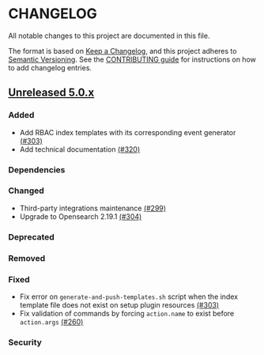 # CHANGELOG

All notable changes to this project are documented in this file.

The format is based on [Keep a Changelog](https://keepachangelog.com/en/1.0.0/), and this project adheres to [Semantic Versioning](https://semver.org/spec/v2.0.0.html). See the [CONTRIBUTING guide](./CONTRIBUTING.md#Changelog) for instructions on how to add changelog entries.

## [Unreleased 5.0.x]

### Added
- Add RBAC index templates with its corresponding event generator [(#303)](https://github.com/wazuh/wazuh-indexer-plugins/pull/303)
- Add technical documentation [(#320)](https://github.com/wazuh/wazuh-indexer-plugins/pull/320)

### Dependencies

### Changed
- Third-party integrations maintenance [(#299)](https://github.com/wazuh/wazuh-indexer-plugins/pull/299)
- Upgrade to Opensearch 2.19.1 [(#304)](https://github.com/wazuh/wazuh-indexer-plugins/pull/304)

### Deprecated

### Removed

### Fixed
- Fix error on `generate-and-push-templates.sh` script when the index template file does not exist on setup plugin resources [(#303)](https://github.com/wazuh/wazuh-indexer-plugins/pull/303)
- Fix validation of commands by forcing `action.name` to exist before `action.args` [(#260)](https://github.com/wazuh/wazuh-indexer-plugins/issues/260)

### Security

[Unreleased 5.0.x]: https://github.com/wazuh/wazuh-indexer-plugins/compare/main...main
